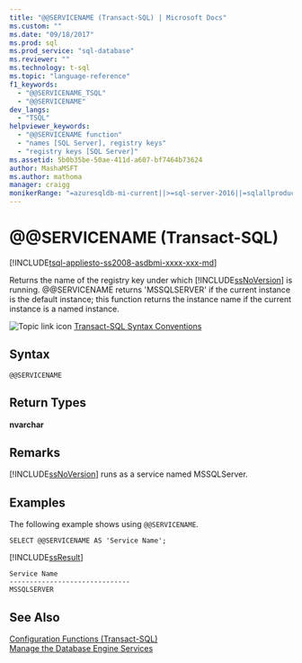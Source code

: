 ```yaml
---
title: "@@SERVICENAME (Transact-SQL) | Microsoft Docs"
ms.custom: ""
ms.date: "09/18/2017"
ms.prod: sql
ms.prod_service: "sql-database"
ms.reviewer: ""
ms.technology: t-sql
ms.topic: "language-reference"
f1_keywords: 
  - "@@SERVICENAME_TSQL"
  - "@@SERVICENAME"
dev_langs: 
  - "TSQL"
helpviewer_keywords: 
  - "@@SERVICENAME function"
  - "names [SQL Server], registry keys"
  - "registry keys [SQL Server]"
ms.assetid: 5b0b35be-50ae-411d-a607-bf7464b73624
author: MashaMSFT
ms.author: mathoma
manager: craigg
monikerRange: "=azuresqldb-mi-current||>=sql-server-2016||=sqlallproducts-allversions||>=sql-server-linux-2017"
---
```

# &#x40;&#x40;SERVICENAME (Transact-SQL)
[!INCLUDE[tsql-appliesto-ss2008-asdbmi-xxxx-xxx-md](../../includes/tsql-appliesto-ss2008-asdbmi-xxxx-xxx-md.md)]

  Returns the name of the registry key under which [!INCLUDE[ssNoVersion](../../includes/ssnoversion-md.md)] is running. @@SERVICENAME returns 'MSSQLSERVER' if the current instance is the default instance; this function returns the instance name if the current instance is a named instance.  

 ![Topic link icon](../../database-engine/configure-windows/media/topic-link.gif "Topic link icon") [Transact-SQL Syntax Conventions](../../t-sql/language-elements/transact-sql-syntax-conventions-transact-sql.md)  
  
## Syntax  
  
```  
@@SERVICENAME  
```  
  
## Return Types  
 **nvarchar**  
  
## Remarks  
 [!INCLUDE[ssNoVersion](../../includes/ssnoversion-md.md)] runs as a service named MSSQLServer.  
  
## Examples  
 The following example shows using `@@SERVICENAME`.  
  
```  
SELECT @@SERVICENAME AS 'Service Name';  
```  
  
 [!INCLUDE[ssResult](../../includes/ssresult-md.md)]  
  
```  
Service Name                    
------------------------------  
MSSQLSERVER                     
```  
  
## See Also  
 [Configuration Functions &#40;Transact-SQL&#41;](../../t-sql/functions/configuration-functions-transact-sql.md)   
 [Manage the Database Engine Services](../../database-engine/configure-windows/manage-the-database-engine-services.md)  
  
  
